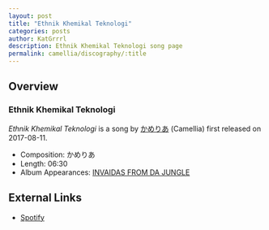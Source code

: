 ```yaml
---
layout: post
title: "Ethnik Khemikal Teknologi"
categories: posts
author: KatGrrrl
description: Ethnik Khemikal Teknologi song page
permalink: camellia/discography/:title
---
```


## Overview

### Ethnik Khemikal Teknologi

*Ethnik Khemikal Teknologi* is a song by [かめりあ](<{% link postsWiki/_posts/2023-12-10-camellia.md %}>) (Camellia) first released on 2017-08-11.

* Composition: かめりあ
* Length: 06:30
* Album Appearances: [INVAIDAS FROM DA JUNGLE](<{% link postsInclude/_posts/camellia/albums/INVAIDAS-FROM-DA-JUNGLE/2023-12-20-INVAIDAS-FROM-DA-JUNGLE.md %}>)

## External Links

* [Spotify](https://open.spotify.com/track/2Ry3gy3dpu6LsuR9bHmj52?si=dd15ea0a9b23482c)
